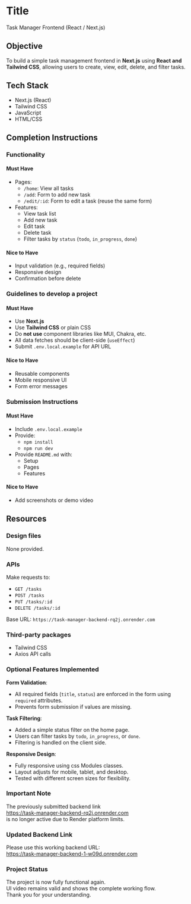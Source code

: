 # Title

Task Manager Frontend (React / Next.js)

## Objective

To build a simple task management frontend in **Next.js** using **React and Tailwind CSS**, allowing users to create, view, edit, delete, and filter tasks.

## Tech Stack

- Next.js (React)
- Tailwind CSS
- JavaScript
- HTML/CSS

## Completion Instructions

### Functionality

#### Must Have

- Pages:
  - `/home`: View all tasks
  - `/add`: Form to add new task
  - `/edit/:id`: Form to edit a task (reuse the same form)
- Features:
  - View task list
  - Add new task
  - Edit task
  - Delete task
  - Filter tasks by `status` (`todo`, `in_progress`, `done`)

#### Nice to Have

- Input validation (e.g., required fields)
- Responsive design
- Confirmation before delete

### Guidelines to develop a project

#### Must Have

- Use **Next.js**
- Use **Tailwind CSS** or plain CSS
- Do **not use** component libraries like MUI, Chakra, etc.
- All data fetches should be client-side (`useEffect`)
- Submit `.env.local.example` for API URL

#### Nice to Have

- Reusable components
- Mobile responsive UI
- Form error messages

### Submission Instructions

#### Must Have

- Include `.env.local.example`
- Provide:
  - `npm install`
  - `npm run dev`
- Provide `README.md` with:
  - Setup
  - Pages
  - Features

#### Nice to Have

- Add screenshots or demo video

## Resources

### Design files

None provided.

### APIs

Make requests to:
- `GET /tasks`
- `POST /tasks`
- `PUT /tasks/:id`
- `DELETE /tasks/:id`

Base URL: `https://task-manager-backend-rq2j.onrender.com`

### Third-party packages

- Tailwind CSS
- Axios  API calls

### Optional Features Implemented

   **Form Validation**:
  - All required fields (`title`, `status`) are enforced in the form using `required` attributes.
  - Prevents form submission if values are missing.

   **Task Filtering**:
  - Added a simple status filter on the home page.
  - Users can filter tasks by `todo`, `in_progress`, or `done`.
  - Filtering is handled on the client side.

   **Responsive Design**:
  - Fully responsive using css Modules classes.
  - Layout adjusts for mobile, tablet, and desktop.
  - Tested with different screen sizes for flexibility.

### Important Note

The previously submitted backend link  
https://task-manager-backend-rq2j.onrender.com  
is no longer active due to Render platform limits.

### Updated Backend Link

Please use this working backend URL:  
https://task-manager-backend-1-w09d.onrender.com

### Project Status

The project is now fully functional again.  
UI video remains valid and shows the complete working flow.  
Thank you for your understanding.
